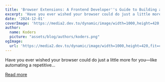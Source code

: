```yaml
---
title: 'Browser Extensions: A Frontend Developer''s Guide to Building and Deploying Custom Extensions'
excerpt: 'Have you ever wished your browser could do just a little more for you—like automating a repetitive...'
date: '2024-12-01'
coverImage: 'https://media2.dev.to/dynamic/image/width=1000,height=420,fit=cover,gravity=auto,format=auto/https%3A%2F%2Fdev-to-uploads.s3.amazonaws.com%2Fuploads%2Farticles%2Fpp09fpe95g76ab37xrns.png'
author:
  name: Koders
  picture: "assets/blog/authors/koders.png"
ogImage:
  url: 'https://media2.dev.to/dynamic/image/width=1000,height=420,fit=cover,gravity=auto,format=auto/https%3A%2F%2Fdev-to-uploads.s3.amazonaws.com%2Fuploads%2Farticles%2Fpp09fpe95g76ab37xrns.png'
---
```


Have you ever wished your browser could do just a little more for you—like automating a repetitive...

[Read more](https://dev.to/mukhilpadmanabhan/browser-extensions-a-frontend-developers-guide-to-building-and-deploying-custom-extensions-bkd)
